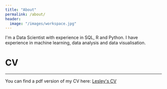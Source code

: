 ```yaml
---
title: "About"
permalink: /about/
header:
  image: "/images/workspace.jpg"
---
```


I'm a Data Scientist with experience in SQL, R and Python. I have experience in
machine learning, data analysis and data visualisation.

# CV
_____________________________________________________________________________________________
You can find a pdf version of my CV here: [Lesley's CV](lesleymarie.github.io/downloads/Lesley_Robinson_CV.pdf)

